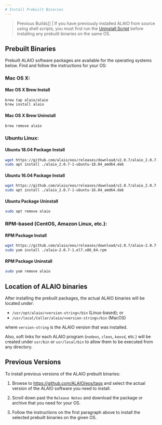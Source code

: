 ```yaml
---
# Install Prebuilt Binaries
---
```


> Previous Builds]]
| If you have previously installed ALAIO from source using shell scripts, you must first run the [Uninstall Script](01_build-from-source/01_shell-scripts/05_uninstall-alaio.md) before installing any prebuilt binaries on the same OS.

## Prebuilt Binaries

Prebuilt ALAIO software packages are available for the operating systems below. Find and follow the instructions for your OS:

### Mac OS X:

#### Mac OS X Brew Install
```sh
brew tap alaio/alaio
brew install alaio
```
#### Mac OS X Brew Uninstall
```sh
brew remove alaio
```

### Ubuntu Linux:

#### Ubuntu 18.04 Package Install
```sh
wget https://github.com/alaio/eos/releases/download/v2.0.7/alaio_2.0.7-1-ubuntu-18.04_amd64.deb
sudo apt install ./alaio_2.0.7-1-ubuntu-18.04_amd64.deb
```
#### Ubuntu 16.04 Package Install
```sh
wget https://github.com/alaio/eos/releases/download/v2.0.7/alaio_2.0.7-1-ubuntu-16.04_amd64.deb
sudo apt install ./alaio_2.0.7-1-ubuntu-16.04_amd64.deb
```
#### Ubuntu Package Uninstall
```sh
sudo apt remove alaio
```

### RPM-based (CentOS, Amazon Linux, etc.):

#### RPM Package Install
```sh
wget https://github.com/alaio/eos/releases/download/v2.0.7/alaio-2.0.7-1.el7.x86_64.rpm
sudo yum install ./alaio-2.0.7-1.el7.x86_64.rpm
```
#### RPM Package Uninstall
```sh
sudo yum remove alaio
```

## Location of ALAIO binaries

After installing the prebuilt packages, the actual ALAIO binaries will be located under:
* `/usr/opt/alaio/<version-string>/bin` (Linux-based); or
* `/usr/local/Cellar/alaio/<version-string>/bin` (MacOS)

where `version-string` is the ALAIO version that was installed.

Also, soft links for each ALAIO program (`nodeos`, `cleos`, `keosd`, etc.) will be created under `usr/bin` or `usr/local/bin` to allow them to be executed from any directory.

## Previous Versions

To install previous versions of the ALAIO prebuilt binaries:

1. Browse to https://github.com/ALAIO/eos/tags and select the actual version of the ALAIO software you need to install.

2. Scroll down past the `Release Notes` and download the package or archive that you need for your OS.

3. Follow the instructions on the first paragraph above to install the selected prebuilt binaries on the given OS.
